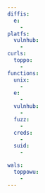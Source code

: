 ```yaml
---
diffis:
  e:
    -
platfs:
  vulnhub:
    -
curls:
  toppo:
    -
functions:
  unix:
    -
  e:
    -
  vulnhub:
    -
  fuzz:
    -
  creds:
    -
  suid:
    -

wals:
  toppowu:
    -
---
```


